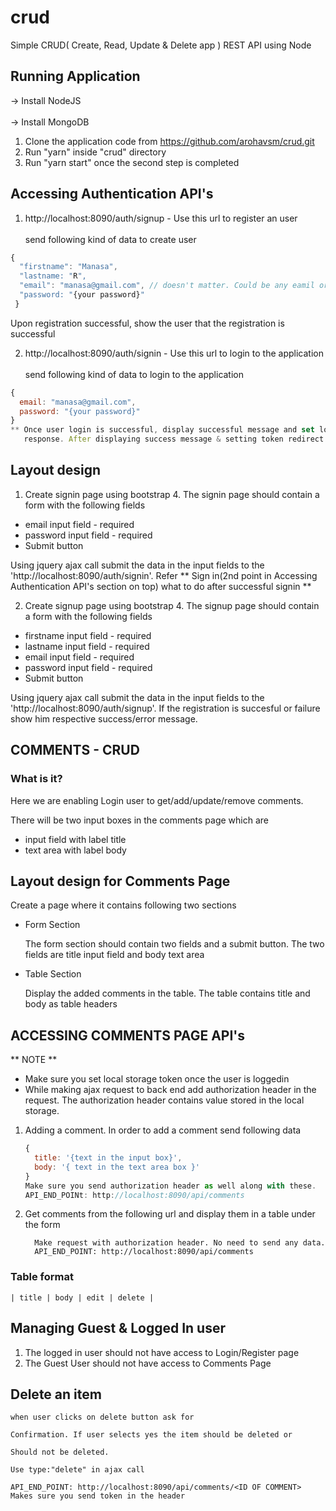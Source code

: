 # crud

Simple CRUD( Create, Read, Update & Delete app ) REST API using Node

## Running Application

-> Install NodeJS <br/>  
-> Install MongoDB

1. Clone the application code from https://github.com/arohavsm/crud.git <br/>  
2. Run "yarn" inside "crud" directory <br/>  
3. Run "yarn start" once the second step is completed <br/>  

## Accessing Authentication API's

1. http://localhost:8090/auth/signup - Use this url to register an user <br/>  
  send following kind of data to create user <br/>  
  ```javascript
  { 
    "firstname": "Manasa", 
    "lastname: "R",
    "email": "manasa@gmail.com", // doesn't matter. Could be any eamil or normal username <br/>  
    "password: "{your password}"
   }
   ```
   Upon registration successful, show the user that the registration is successful <br/>  
   
2. http://localhost:8090/auth/signin - Use this url to login to the application <br/>  
  send following kind of data to login to the application
  ```javascript
  { 
    email: "manasa@gmail.com",
    password: "{your password}"
  }
  ** Once user login is successful, display successful message and set local storage using the token in the
     response. After displaying success message & setting token redirect user to comments page after 200ms **
  ```
  
## Layout design

1. Create signin page using bootstrap 4. The signin page should contain a form with the following fields <br/>  
  - email input field - required
  - password input field - required  
  - Submit button 
  
  Using jquery ajax call submit the data in the input fields to the 'http://localhost:8090/auth/signin'.
  Refer ** Sign in(2nd point in Accessing Authentication API's section on top) what to do after successful signin **
  
2. Create signup page using bootstrap 4. The signup page should contain a form with the following fields <br/>  
  - firstname input field - required 
  - lastname input field - required
  - email input field - required
  - password input field - required
  - Submit button


  Using jquery ajax call submit the data in the input fields to the 'http://localhost:8090/auth/signup'. 
  If the registration is succesful or failure show him respective success/error message.


## COMMENTS - CRUD
### What is it?
Here we are enabling Login user to get/add/update/remove comments.

There will be two input boxes in the comments page which are

 - input field with label title
 - text area with label body

## Layout design for Comments Page
  Create a page where it contains following two sections

  - Form Section
  
    The form section should contain two fields and a submit button. The two fields are title input field and body text area

  - Table Section
  
    Display the added comments in the table. The table contains title and body as table headers

 ## ACCESSING COMMENTS PAGE API's

  ** NOTE **

 - Make sure you set local storage token once the user is loggedin
 - While making ajax request to back end add authorization header in the request.
   The authorization header contains value stored in the local storage.

 1. Adding a comment. In order to add a comment send following data

    ```javascript
    {
      title: '{text in the input box}',
      body: '{ text in the text area box }'
    }
    Make sure you send authorization header as well along with these.
    API_END_POINt: http://localhost:8090/api/comments
    ```
 2. Get comments from the following url and display them in a table under the form

    ```
      Make request with authorization header. No need to send any data.
      API_END_POINT: http://localhost:8090/api/comments
    ```
  ### Table format
 
    | title | body | edit | delete |
    
 ## Managing Guest & Logged In user
 1. The logged in user should not have access to Login/Register page
 2. The Guest User should not have access to Comments Page

 ## Delete an item
    when user clicks on delete button ask for

    Confirmation. If user selects yes the item should be deleted or
    
    Should not be deleted.

    Use type:"delete" in ajax call
    
    API_END_POINT: http://localhost:8090/api/comments/<ID OF COMMENT>
    Makes sure you send token in the header
